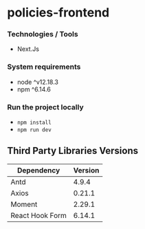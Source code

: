 # policies-frontend

### Technologies / Tools

- Next.Js

### System requirements

- node ^v12.18.3
- npm ^6.14.6

### Run the project locally

- `npm install`
- `npm run dev`

## Third Party Libraries Versions

| Dependency      | Version |
| --------------- | ------- |
| Antd            | 4.9.4   |
| Axios           | 0.21.1  |
| Moment          | 2.29.1  |
| React Hook Form | 6.14.1  |
